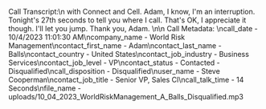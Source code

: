 Call Transcript:\n with Connect and Cell. Adam, I know, I'm an interruption. Tonight's 27th seconds to tell you where I call. That's OK, I appreciate it though. I'll let you jump. Thank you, Adam. \n\n Call Metadata: \ncall_date - 10/4/2023 11:01:30 AM\ncompany_name - World Risk Management\ncontact_first_name - Adam\ncontact_last_name - Balls\ncontact_country - United States\ncontact_job_industry - Business Services\ncontact_job_level - VP\ncontact_status - Contacted - Disqualified\ncall_disposition - Disqualified\nuser_name - Steve Cooperman\ncontact_job_title - Senior VP, Sales Cl\ncall_talk_time - 14 Seconds\nfile_name - uploads/10_04_2023_WorldRiskManagement_A_Balls_Disqualified.mp3
